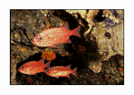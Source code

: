 <div align="center">

<img src="fishs.gif" alt="fishes, swimming" width="40%" height="auto"/>

<!--   https://user-images.githubusercontent.com/106050281/181859845-f7a90d61-3322-45ee-a82b-fafec1c35926.mp4 -->

</div>
<!--
<br>
<div align="center">

  
<img src="https://img.shields.io/badge/typescript-771616.svg?style=for-the-badge&logo=javascript&logoColor=white"/>
<img src="https://img.shields.io/badge/c%23-771616.svg?style=for-the-badge&logo=c-sharp&logoColor=white"/>
<img src="https://img.shields.io/badge/c++-771616.svg?style=for-the-badge&logo=c%2B%2B&logoColor=white"/>
<br>
<img src="https://img.shields.io/badge/node.js-444444?style=for-the-badge&logo=node.js&logoColor=white"/>
<img src="https://img.shields.io/badge/react-444444.svg?style=for-the-badge&logo=react&logoColor=white"/>
<br>
<img src="https://img.shields.io/badge/.NET-444444?style=for-the-badge&logo=.net&logoColor=white"/>
<img src="https://img.shields.io/badge/mysql-444444.svg?style=for-the-badge&logo=mysql&logoColor=white"/>
<br>
<img src="https://img.shields.io/badge/html5-444444.svg?style=for-the-badge&logo=html5&logoColor=white"/>
<img src="https://img.shields.io/badge/css3-444444.svg?style=for-the-badge&logo=css3&logoColor=white"/>

</div>
<br>
<div align="center">

<img width= 35% src="https://github-readme-stats.vercel.app/api/top-langs/?username=Di-Falco&&hide_border=true&title_color=ffffff&text_color=c9cacc&icon_color=2bbc8a&bg_color=222222&langs_count=3" />

</div> -->
